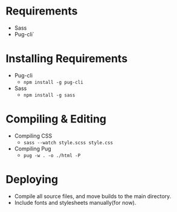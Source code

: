 # Requirements
- Sass
- Pug-cli`

# Installing Requirements
- Pug-cli
    - `npm install -g pug-cli`
- Sass
    - `npm install -g sass`

# Compiling & Editing

- Compiling CSS
    - `sass --watch style.scss style.css`
- Compiling Pug
    - `pug -w . -o ./html -P`

# Deploying
- Compile all source files, and move builds to the main directory.
- Include fonts and stylesheets manually(for now).
